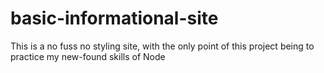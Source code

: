 # basic-informational-site
This is a no fuss no styling site, with the only point of this project being to practice my new-found skills of Node